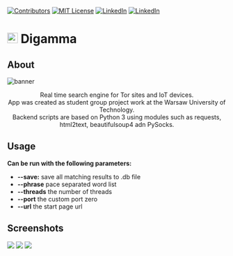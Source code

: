 [![Contributors][contributors-shield]]()
[![MIT License][license-shield]][license-url]
[![LinkedIn][linkedin-shield]][linkedin-url-emanuel-zarzecki]
[![LinkedIn][linkedin-shield]][linkedin-url-filip-szczesniak]


# <img src="https://github.com/scresh/Digamma/blob/master/src/web/src/assets/img/favicon.png" width="24" height="24" alt="icon" > Digamma

## About
  <p><img src="https://github.com/scresh/Digamma/blob/master/src/web/src/assets/img/logo-gray.png" alt="banner" ></p>
  <p align="center">
    Real time search engine for Tor sites and IoT devices.</br>
    App was created as student group project work at the Warsaw University of Technology.</br>
    Backend scripts are based on Python 3 using modules such as requests, html2text, beautifulsoup4 adn PySocks. 
  </p>

## Usage
**Can be run with the following parameters:**
- **--save:** save all matching results to .db file
- **--phrase** pace separated word list
- **--threads** the number of threads
- **--port** the custom port zero
- **--url** the start page url

## Screenshots
<img src="https://github.com/scresh/Digamma/blob/master/src/web/src/assets/img/tor_cli.gif"> 
<img src="https://github.com/scresh/Digamma/blob/master/src/web/src/assets/img/home.png"> 
<img src="https://github.com/scresh/Digamma/blob/master/src/web/src/assets/img/results.png"> 

<!-- MARKDOWN LINKS & IMAGES -->
[contributors-shield]: https://img.shields.io/badge/contributors-6-orange.svg
[license-shield]: https://img.shields.io/badge/License-GPLv3-blue.svg
[license-url]: https://github.com/scresh/Digamma/blob/master/LICENSE
[linkedin-shield]: https://img.shields.io/badge/-LinkedIn-black.svg?logo=linkedin&colorB=555
[linkedin-url-emanuel-zarzecki]: https://www.linkedin.com/in/emanuel-zarzecki/
[linkedin-url-filip-szczesniak]: https://www.linkedin.com/in/filip-szcześniak-0b9340182/

